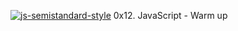 [![js-semistandard-style](https://raw.githubusercontent.com/standard/semistandard/master/badge.svg)](https://github.com/standard/semistandard)
0x12. JavaScript - Warm up

